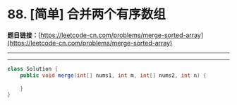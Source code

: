 # 88. [简单] 合并两个有序数组

**题目链接：**[https://leetcode-cn.com/problems/merge-sorted-array](https://leetcode-cn.com/problems/merge-sorted-array)

---

<Cards card="leetcode_88_merge-sorted-array"></Cards>

---

```java
class Solution {
    public void merge(int[] nums1, int m, int[] nums2, int n) {
        
    }
}
```